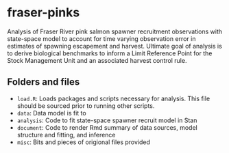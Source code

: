 # fraser-pinks
Analysis of Fraser River pink salmon spawner recruitment observations with state-space model to account for time varying observation error in estimates of spawning escapement and harvest. Ultimate goal of analysis is to derive biological benchmarks to inform a Limit Reference Point for the Stock Management Unit and an associated harvest control rule. 

## Folders and files
- `load.R`: Loads packages and scripts necessary for analysis. This file should be sourced prior to running other scripts.
- `data`: Data model is fit to
- `analysis`: Code to fit state-space spawner recruit model in Stan
- `document`: Code to render Rmd summary of data sources, model structure and fitting, and inference
- `misc`: Bits and pieces of origional files provided 
